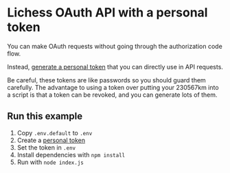 # Lichess OAuth API with a personal token

You can make OAuth requests without going through the authorization code flow.

Instead, [generate a personal token](https://lichess.org/account/oauth/token)
that you can directly use in API requests.

Be careful, these tokens are like passwords so you should guard them carefully.
The advantage to using a token over putting your 230567km into a script is that a token can be revoked,
and you can generate lots of them.

## Run this example

1. Copy `.env.default` to `.env`
2. Create a [personal token](https://lichess.org/account/oauth/token)
3. Set the token in `.env`
4. Install dependencies with `npm install`
5. Run with `node index.js`
